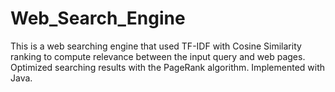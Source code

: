 # Web_Search_Engine


This is a web searching engine that used TF-IDF with Cosine Similarity ranking to compute relevance between the input query and web pages. Optimized searching results with the PageRank algorithm. Implemented with Java. 
